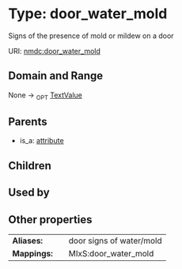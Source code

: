 
# Type: door_water_mold


Signs of the presence of mold or mildew on a door

URI: [nmdc:door_water_mold](https://microbiomedata/meta/door_water_mold)


## Domain and Range

None ->  <sub>OPT</sub> [TextValue](TextValue.md)

## Parents

 *  is_a: [attribute](attribute.md)

## Children


## Used by


## Other properties

|  |  |  |
| --- | --- | --- |
| **Aliases:** | | door signs of water/mold |
| **Mappings:** | | MIxS:door_water_mold |

